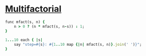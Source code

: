 [1]: http://rosettacode.org/wiki/Multifactorial

# [Multifactorial][1]

```ruby
func mfact(s, n) {
    n > 0 ? (n * mfact(s, n-s)) : 1;
}
 
1...10 each { |s|
    say "step=#{s}: #{1..10 map {|n| mfact(s, n)}.join(' ')}";
}
```